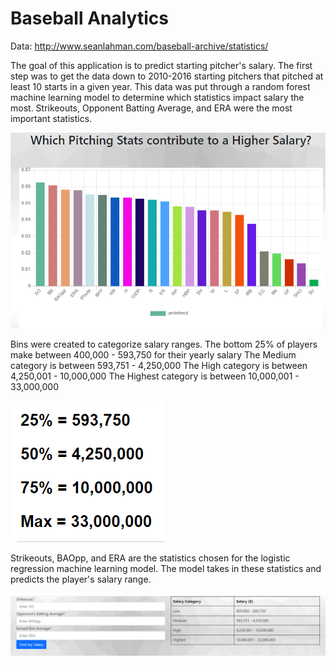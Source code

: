# Baseball Analytics

Data: http://www.seanlahman.com/baseball-archive/statistics/

The goal of this application is to predict starting pitcher's salary.
The first step was to get the data down to 2010-2016 starting pitchers that pitched at least 10 starts in a given year.
This data was put through a random forest machine learning model to determine which statistics impact salary the most.  Strikeouts, Opponent Batting Average, and ERA were the most important statistics.

![image](https://github.com/moormeierz/final-project/blob/main/images/random_forest.PNG?raw=true)

Bins were created to categorize salary ranges.
The bottom 25% of players make between 400,000 - 593,750 for their yearly salary
The Medium category is between 593,751 - 4,250,000
The High category is between 4,250,001 - 10,000,000
The Highest category is between 10,000,001 - 33,000,000

![image](https://github.com/moormeierz/final-project/blob/main/images/bins.PNG?raw=true)

Strikeouts, BAOpp, and ERA are the statistics chosen for the logistic regression machine learning model.  The model takes in these statistics and predicts the player's salary range.

![image](https://github.com/moormeierz/final-project/blob/main/images/application.PNG?raw=true)

